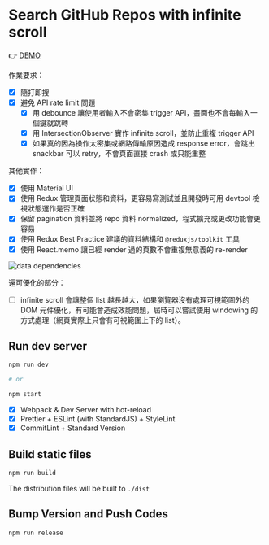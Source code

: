 # Search GitHub Repos with infinite scroll

👉 [DEMO](https://yucj.github.io/ls-github-repos/)

作業要求：

- [x] 隨打即搜
- [x] 避免 API rate limit 問題
  - [x] 用 debounce 讓使用者輸入不會密集 trigger API，畫面也不會每輸入一個鍵就跳轉
  - [x] 用 IntersectionObserver 實作 infinite scroll，並防止重複 trigger API
  - [x] 如果真的因為操作太密集或網路傳輸原因造成 response error，會跳出 snackbar 可以 retry，不會頁面直接 crash 或只能重整

其他實作：

- [x] 使用 Material UI
- [x] 使用 Redux 管理頁面狀態和資料，更容易寫測試並且開發時可用 devtool 檢視狀態運作是否正確
- [x] 保留 pagination 資料並將 repo 資料 normalized，程式擴充或更改功能會更容易
- [x] 使用 Redux Best Practice 建議的資料結構和 `@reduxjs/toolkit` 工具
- [x] 使用 React.memo 讓已經 render 過的頁數不會重複無意義的 re-render

![data dependencies](https://yucj.github.io/ls-github-repos/data-deps.png)

還可優化的部分：

- [ ] infinite scroll 會讓整個 list 越長越大，如果瀏覽器沒有處理可視範圍外的 DOM 元件優化，有可能會造成效能問題，屆時可以嘗試使用 windowing 的方式處理（網頁實際上只會有可視範圍上下的 list）。

## Run dev server

```bash
npm run dev

# or

npm start
```

- [x] Webpack & Dev Server with hot-reload
- [x] Prettier + ESLint (with StandardJS) + StyleLint
- [x] CommitLint + Standard Version

## Build static files

```bash
npm run build
```

The distribution files will be built to `./dist`

## Bump Version and Push Codes

```bash
npm run release
```

